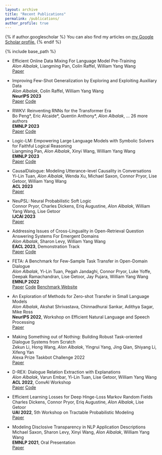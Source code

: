 ```yaml
---
layout: archive
title: "Recent Publications"
permalink: /publications/
author_profile: true
---
```


{% if author.googlescholar %}
  You can also find my articles on <u><a href="{{author.googlescholar}}">my Google Scholar profile</a>.</u>
{% endif %}

{% include base_path %}

<!--
Paper: <a class="btn btn--paper" href="URL">Paper</a>
Code: <a class="btn btn--code" href="URL">Code</a>
Website: <a class="btn btn--website" href="URL">Website</a>
-->

* Efficient Online Data Mixing For Language Model Pre-Training\
*Alon Albalak*, Liangming Pan, Colin Raffel, William Yang Wang\
<a class="btn btn--paper" href="https://github.com/alon-albalak/alon-albalak.github.io/blob/master/images/Online_Data_Mixing.pdf">Paper</a>

* Improving Few-Shot Generalization by Exploring and Exploiting Auxiliary Data\
*Alon Albalak*, Colin Raffel, William Yang Wang\
**NeurIPS 2023**\
<a class="btn btn--paper" href="https://arxiv.org/abs/2302.00674">Paper</a> <a class="btn btn--code" href="https://github.com/alon-albalak/FLAD">Code</a>

* RWKV: Reinventing RNNs for the Transformer Era\
Bo Peng\*, Eric Alcaide\*, Quentin Anthony\*, *Alon Albalak*, ... 26 more authors\
**EMNLP 2023**\
<a class="btn btn--paper" href="https://arxiv.org/abs/2305.13048">Paper</a> <a class="btn btn--code" href="https://github.com/BlinkDL/RWKV-LM">Code</a>

* Logic-LM: Empowering Large Language Models with Symbolic Solvers for Faithful Logical Reasoning\
Liangming Pan, *Alon Albalak*, Xinyi Wang, William Yang Wang\
**EMNLP 2023**\
<a class="btn btn--paper" href="http://arxiv.org/abs/2305.12295">Paper</a> <a class="btn btn--code" href="https://github.com/teacherpeterpan/Logic-LLM">Code</a>

* CausalDialogue: Modeling Utterance-level Causality in Conversations\
Yi-Lin Tuan, *Alon Albalak*, Wenda Xu, Michael Saxon, Connor Pryor, Lise Getoor, William Yang Wang\
**ACL 2023**\
<a class="btn btn--paper" href="https://arxiv.org/abs/2212.10515">Paper</a>

* NeuPSL: Neural Probabilistic Soft Logic\
Connor Pryor, Charles Dickens, Eriq Augustine, *Alon Albalak*, William Yang Wang, Lise Getoor\
**IJCAI 2023**\
<a class="btn btn--paper" href="https://arxiv.org/abs/2205.14268">Paper</a>

* Addressing Issues of Cross-Linguality in Open-Retrieval Question Answering Systems For Emergent Domains \
*Alon Albalak*, Sharon Levy, William Yang Wang\
**EACL 2023**, Demonstration Track\
<a class="btn btn--paper" href="[URL](https://aclanthology.org/2023.eacl-demo.1/)">Paper</a> <a class="btn btn--code" href="[URL](https://github.com/alon-albalak/XOR-COVID)">Code</a>

* FETA: A Benchmark for Few-Sample Task Transfer in Open-Domain Dialogue \
*Alon Albalak*, Yi-Lin Tuan, Pegah Jandaghi, Connor Pryor, Luke Yoffe, Deepak Ramachandran, Lise Getoor, Jay Pujara, William Yang Wang\
**EMNLP 2022**\
<a class="btn btn--paper" href="https://aclanthology.org/2022.emnlp-main.751/">Paper</a> <a class="btn btn--code" href="https://github.com/alon-albalak/TLiDB">Code</a> <a class="btn btn--website2" href="https://alon-albalak.github.io/feta-website/">Benchmark Website</a>

* An Exploration of Methods for Zero-shot Transfer in Small Language Models \
*Alon Albalak*, Akshat Shrivastava, Chinnadhurai Sankar, Adithya Sagar, Mike Ross\
**NeurIPS 2022**, Workshop on Efficient Natural Language and Speech Processing\
<a class="btn btn--paper" href="https://neurips2022-enlsp.github.io/papers/paper_50.pdf">Paper</a>

* Making Something out of Nothing: Building Robust Task-oriented Dialogue Systems from Scratch \
Zekun Li, Hong Wang, *Alon Albalak*, Yingrui Yang, Jing Qian, Shiyang Li, Xifeng Yan\
Alexa Prize Taskbot Challenge 2022\
<a class="btn btn--paper" href="https://assets.amazon.science/80/f0/ad9a999f4562b6e80186a5df00e6/making-something-out-of-nothing-building-robust-task-oriented-dialogue-systems-from-scratch.pdf">Paper</a>

* D-REX: Dialogue Relation Extraction with Explanations \
*Alon Albalak*, Varun Embar, Yi-Lin Tuan, Lise Getoor, William Yang Wang\
**ACL 2022**, ConvAI Workshop\
<a class="btn btn--paper" href="https://aclanthology.org/2022.nlp4convai-1.4/">Paper</a> <a class="btn btn--code" href="https://github.com/alon-albalak/D-REX">Code</a>

* Efficient Learning Losses for Deep Hinge-Loss Markov Random Fields \
Charles Dickens, Connor Pryor, Eriq Augustine, *Alon Albalak*, Lise Getoor\
**UAI 2022**, 5th Workshop on Tractable Probabilistic Modeling\
<a class="btn btn--paper" href="https://openreview.net/forum?id=8ZIJa8Z__5L">Paper</a>

* Modeling Disclosive Transparency in NLP Application Descriptions\
Michael Saxon, Sharon Levy, Xinyi Wang, *Alon Albalak*, William Yang Wang\
**EMNLP 2021**, Oral Presentation\
<a class="btn btn--paper" href="https://aclanthology.org/2021.emnlp-main.153/">Paper</a>

<!--

* [Emotion Recognition in Conversation using Probabilistic Soft Logic](https://arxiv.org/abs/2207.07238) \
Eric Augustine, Pegah Jandaghi, **Alon Albalak**, Connor Pryor, Charles Dickens, William Yang Wang, Lise Getoor

-->
